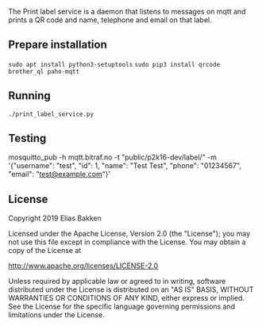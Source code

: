 
The Print label service is a daemon that listens to 
messages on mqtt and prints a QR code and name, telephone and email on that label.

## Prepare installation
```sudo apt install python3-setuptools```
```sudo pip3 install qrcode brother_ql paho-mqtt```

## Running
```./print_label_service.py```

## Testing
mosquitto_pub -h mqtt.bitraf.no  -t "public/p2k16-dev/label/" -m '{"username": "test", "id": 1, "name": "Test Test", "phone": "01234567", "email": "test@example.com"}'


## License

Copyright 2019 Elias Bakken

Licensed under the Apache License, Version 2.0 (the "License");
you may not use this file except in compliance with the License.
You may obtain a copy of the License at

   http://www.apache.org/licenses/LICENSE-2.0

Unless required by applicable law or agreed to in writing, software
distributed under the License is distributed on an "AS IS" BASIS,
WITHOUT WARRANTIES OR CONDITIONS OF ANY KIND, either express or implied.
See the License for the specific language governing permissions and
limitations under the License.


